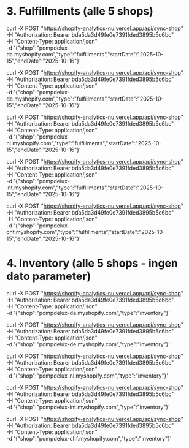# 3. Fulfillments (alle 5 shops)
curl -X POST "https://shopify-analytics-nu.vercel.app/api/sync-shop" \
  -H "Authorization: Bearer bda5da3d49fe0e7391fded3895b5c6bc" \
  -H "Content-Type: application/json" \
  -d '{"shop":"pompdelux-da.myshopify.com","type":"fulfillments","startDate":"2025-10-15","endDate":"2025-10-16"}'

curl -X POST "https://shopify-analytics-nu.vercel.app/api/sync-shop" \
  -H "Authorization: Bearer bda5da3d49fe0e7391fded3895b5c6bc" \
  -H "Content-Type: application/json" \
  -d '{"shop":"pompdelux-de.myshopify.com","type":"fulfillments","startDate":"2025-10-15","endDate":"2025-10-16"}'

curl -X POST "https://shopify-analytics-nu.vercel.app/api/sync-shop" \
  -H "Authorization: Bearer bda5da3d49fe0e7391fded3895b5c6bc" \
  -H "Content-Type: application/json" \
  -d '{"shop":"pompdelux-nl.myshopify.com","type":"fulfillments","startDate":"2025-10-15","endDate":"2025-10-16"}'

curl -X POST "https://shopify-analytics-nu.vercel.app/api/sync-shop" \
  -H "Authorization: Bearer bda5da3d49fe0e7391fded3895b5c6bc" \
  -H "Content-Type: application/json" \
  -d '{"shop":"pompdelux-int.myshopify.com","type":"fulfillments","startDate":"2025-10-15","endDate":"2025-10-16"}'

curl -X POST "https://shopify-analytics-nu.vercel.app/api/sync-shop" \
  -H "Authorization: Bearer bda5da3d49fe0e7391fded3895b5c6bc" \
  -H "Content-Type: application/json" \
  -d '{"shop":"pompdelux-chf.myshopify.com","type":"fulfillments","startDate":"2025-10-15","endDate":"2025-10-16"}'

# 4. Inventory (alle 5 shops - ingen dato parameter)
curl -X POST "https://shopify-analytics-nu.vercel.app/api/sync-shop" \
  -H "Authorization: Bearer bda5da3d49fe0e7391fded3895b5c6bc" \
  -H "Content-Type: application/json" \
  -d '{"shop":"pompdelux-da.myshopify.com","type":"inventory"}'

curl -X POST "https://shopify-analytics-nu.vercel.app/api/sync-shop" \
  -H "Authorization: Bearer bda5da3d49fe0e7391fded3895b5c6bc" \
  -H "Content-Type: application/json" \
  -d '{"shop":"pompdelux-de.myshopify.com","type":"inventory"}'

curl -X POST "https://shopify-analytics-nu.vercel.app/api/sync-shop" \
  -H "Authorization: Bearer bda5da3d49fe0e7391fded3895b5c6bc" \
  -H "Content-Type: application/json" \
  -d '{"shop":"pompdelux-nl.myshopify.com","type":"inventory"}'

curl -X POST "https://shopify-analytics-nu.vercel.app/api/sync-shop" \
  -H "Authorization: Bearer bda5da3d49fe0e7391fded3895b5c6bc" \
  -H "Content-Type: application/json" \
  -d '{"shop":"pompdelux-int.myshopify.com","type":"inventory"}'

curl -X POST "https://shopify-analytics-nu.vercel.app/api/sync-shop" \
  -H "Authorization: Bearer bda5da3d49fe0e7391fded3895b5c6bc" \
  -H "Content-Type: application/json" \
  -d '{"shop":"pompdelux-chf.myshopify.com","type":"inventory"}'